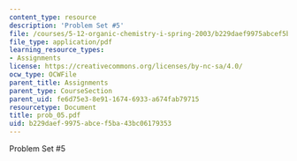 ```yaml
---
content_type: resource
description: 'Problem Set #5'
file: /courses/5-12-organic-chemistry-i-spring-2003/b229daef9975abcef5ba43bc06179353_prob_05.pdf
file_type: application/pdf
learning_resource_types:
- Assignments
license: https://creativecommons.org/licenses/by-nc-sa/4.0/
ocw_type: OCWFile
parent_title: Assignments
parent_type: CourseSection
parent_uid: fe6d75e3-8e91-1674-6933-a674fab79715
resourcetype: Document
title: prob_05.pdf
uid: b229daef-9975-abce-f5ba-43bc06179353
---
```

Problem Set #5